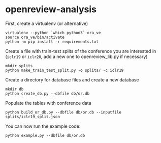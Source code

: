 # openreview-analysis

First, create a virtualenv (or alternative)

```
virtualenv --python `which python3` ora_ve
source ora_ve/bin/activate
python -m pip install -r requirements.txt
```


Create a file with train-test splits of the conference you are interested in (`iclr19` or `iclr20`, add a new one to openreview_lib.py if necessary)

```
mkdir splits
python make_train_test_split.py -o splits/ -c iclr19
```

Create a directory for database files and create a new database
```
mkdir db
python create_db.py --dbfile db/or.db
```

Populate the tables with conference data
```
python build_or_db.py --dbfile db/or.db --inputfile splits/iclr19_split.json
```

You can now run the example code:
```
python example.py --dbfile db/or.db
```
